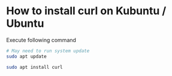 # How to install curl on Kubuntu / Ubuntu

Execute following command

```bash
# May need to run system update
sudo apt update
```

```bash
sudo apt install curl
```
